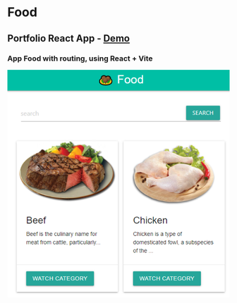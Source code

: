 # Food

## Portfolio React App - [Demo](https://mve-react-food.vercel.app/)

### App Food with routing, using React + Vite

![Food](screenshot/food.png 'Food')
